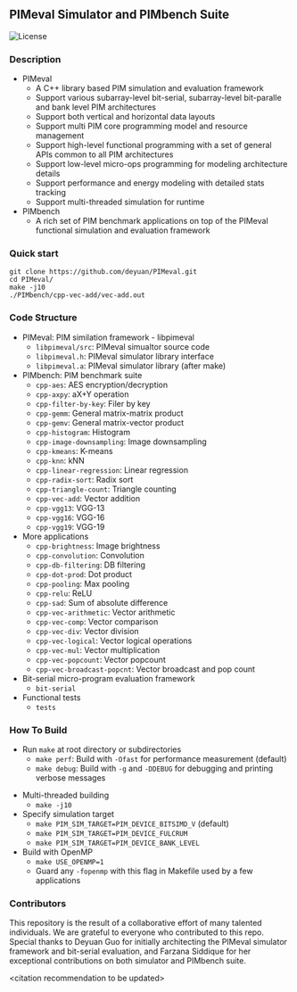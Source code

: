 ## PIMeval Simulator and PIMbench Suite

![License](https://img.shields.io/badge/license-MIT-green.svg)

### Description
* PIMeval
  * A C++ library based PIM simulation and evaluation framework
  * Support various subarray-level bit-serial, subarray-level bit-paralle and bank level PIM architectures
  * Support both vertical and horizontal data layouts
  * Support multi PIM core programming model and resource management
  * Support high-level functional programming with a set of general APIs common to all PIM architectures
  * Support low-level micro-ops programming for modeling architecture details
  * Support performance and energy modeling with detailed stats tracking
  * Support multi-threaded simulation for runtime
* PIMbench
  * A rich set of PIM benchmark applications on top of the PIMeval functional simulation and evaluation framework

### Quick start
```
git clone https://github.com/deyuan/PIMeval.git
cd PIMeval/
make -j10
./PIMbench/cpp-vec-add/vec-add.out
```

### Code Structure
* PIMeval: PIM similation framework - libpimeval
  * `libpimeval/src`: PIMeval simualtor source code
  * `libpimeval.h`: PIMeval simulator library interface
  * `libpimeval.a`: PIMeval simulator library (after make)
* PIMbench: PIM benchmark suite
  * `cpp-aes`: AES encryption/decryption
  * `cpp-axpy`: aX+Y operation
  * `cpp-filter-by-key`: Filer by key
  * `cpp-gemm`: General matrix-matrix product
  * `cpp-gemv`: General matrix-vector product
  * `cpp-histogram`: Histogram
  * `cpp-image-downsampling`: Image downsampling
  * `cpp-kmeans`: K-means
  * `cpp-knn`: kNN
  * `cpp-linear-regression`: Linear regression
  * `cpp-radix-sort`: Radix sort
  * `cpp-triangle-count`: Triangle counting
  * `cpp-vec-add`: Vector addition
  * `cpp-vgg13`: VGG-13
  * `cpp-vgg16`: VGG-16
  * `cpp-vgg19`: VGG-19
* More applications
  * `cpp-brightness`: Image brightness
  * `cpp-convolution`: Convolution
  * `cpp-db-filtering`: DB filtering
  * `cpp-dot-prod`: Dot product
  * `cpp-pooling`: Max pooling
  * `cpp-relu`: ReLU
  * `cpp-sad`: Sum of absolute difference
  * `cpp-vec-arithmetic`: Vector arithmetic
  * `cpp-vec-comp`: Vector comparison
  * `cpp-vec-div`: Vector division
  * `cpp-vec-logical`: Vector logical operations
  * `cpp-vec-mul`: Vector multiplication
  * `cpp-vec-popcount`: Vector popcount
  * `cpp-vec-broadcast-popcnt`: Vector broadcast and pop count
* Bit-serial micro-program evaluation framework
  * `bit-serial`
* Functional tests
  * `tests`

### How To Build
* Run `make` at root directory or subdirectories
  * `make perf`: Build with `-Ofast` for performance measurement (default)
  * `make debug`: Build with `-g` and `-DDEBUG` for debugging and printing verbose messages
<!--
  * `make dramsim3_integ`: Enable DRAMsim3 related code with `-DDRAMSIM3_INTEG`
-->
* Multi-threaded building
  * `make -j10`
* Specify simulation target
  * `make PIM_SIM_TARGET=PIM_DEVICE_BITSIMD_V` (default)
  * `make PIM_SIM_TARGET=PIM_DEVICE_FULCRUM`
  * `make PIM_SIM_TARGET=PIM_DEVICE_BANK_LEVEL`
* Build with OpenMP
  * `make USE_OPENMP=1`
  * Guard any `-fopenmp` with this flag in Makefile used by a few applications

<!--
### About DRAMsim3 Integration
* This module contains a copy of DRAMsim3
  * Oringal DRAMsim3 repo: https://github.com/umd-memsys/DRAMsim3
  * Clone date: 05/06/2024
  * Location: ./third_party/DRAMsim3/
* DRAMsim3 related code are guarded with DRAMSIM3_INTEG flag
  * Requires `make dramsim3_integ`
* Below is needed for dramsim3_integ for now
```bash
# Build dramsim3
git clone https://github.com/fasiddique/DRAMsim3.git
cd DRAMsim3/
git checkout benchmark
mkdir build
cd build
cmake ..
make -j
# Build PIM functional simulator
git clone <url_to_this_repo>
cd pim-func-sim
export DRAMSIM3_PATH=<path_to_DRAMSIM3>
make -j
```
-->

### Contributors
This repository is the result of a collaborative effort of many talented individuals. We are grateful to everyone who contributed to this repo. Special thanks to Deyuan Guo for initially architecting the PIMeval simulator framework and bit-serial evaluation, and Farzana Siddique for her exceptional contributions on both simulator and PIMbench suite.

\<citation recommendation to be updated\>
